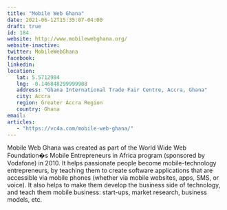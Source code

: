 ```yaml
---
title: "Mobile Web Ghana"
date: 2021-06-12T15:35:07-04:00
draft: true
id: 184
website: http://www.mobilewebghana.org/
website-inactive: 
twitter: MobileWebGhana
facebook: 
linkedin: 
location: 
   lat: 5.5712984
   lng: -0.146848299999988
   address: "Ghana International Trade Fair Centre, Accra, Ghana"
   city: Accra
   region: Greater Accra Region
   country: Ghana
email: 
articles:
   - "https://vc4a.com/mobile-web-ghana/"
---
```

Mobile Web Ghana was created as part of the World Wide Web Foundation�s Mobile Entrepreneurs in Africa program (sponsored by Vodafone) in 2010. It helps passionate people become mobile-technology entrepreneurs, by teaching them to create software applications that are accessible via mobile phones (whether via mobile websites, apps, SMS, or voice). It also helps to make them develop the business side of technology, and teach them mobile business: start-ups, market research, business models, etc.
